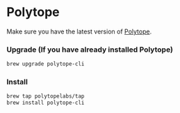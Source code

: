 # Polytope

Make sure you have the latest version of [Polytope](https://polytope.com/).&#x20;

### Upgrade (If you have already installed Polytope)

```bash
brew upgrade polytope-cli
```

### Install

```bash
brew tap polytopelabs/tap
brew install polytope-cli
```

